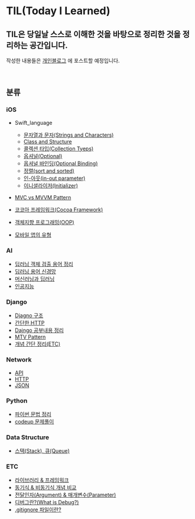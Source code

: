 # TIL(Today I Learned)

## TIL은 당일날 스스로 이해한 것을 바탕으로 정리한 것을 정리하는 공간입니다.

작성한 내용들은 [개인블로그](https://jud00.tistory.com/) 에 포스트할 예정입니다.

<br>

## 분류

### iOS
- Swift_language
    - [문자열과 문자(Strings and Characters)](https://github.com/GwangYong/TIL/blob/master/iOS/Swift_language/%EB%AC%B8%EC%9E%90%EC%97%B4%EA%B3%BC%20%EB%AC%B8%EC%9E%90%20(Strings%20and%20Characters).md)
    - [Class and Structure](https://github.com/GwangYong/TIL/blob/master/iOS/Swift_language/Class%20and%20Structure.md)
    - [콜렉션 타입(Collection Tyeps)](https://github.com/GwangYong/TIL/blob/master/iOS/Swift_language/%EC%BD%9C%EB%A0%89%EC%85%98%20%ED%83%80%EC%9E%85%20(Collection%20Types).md)
    - [옵셔널(Optional)](https://github.com/GwangYong/TIL/blob/master/iOS/Swift_language/Optional.md)
    - [옵셔널 바인딩(Optional Binding)](https://github.com/Gwangyong/TIL/blob/master/iOS/Swift_language/Optional%20Binding.md)
    - [정렬(sort and sorted)](https://github.com/Gwangyong/TIL/blob/master/iOS/Swift_language/%EC%A0%95%EB%A0%AC(sort%20and%20sorted).md)
    - [인-아웃(in-out parameter)](https://github.com/Gwangyong/TIL/blob/master/iOS/Swift_language/inout%20Parameter.md)
    - [이니셜라이저(Initializer)](https://github.com/Gwangyong/TIL/blob/master/iOS/Swift_language/Initializer.md)

- [MVC vs MVVM Pattern](https://github.com/GwangYong/TIL/blob/master/iOS/MVC%20vs%20MVVM%20Pattern.md)
- [코코아 프레임워크(Cocoa Framework)](https://github.com/Gwangyong/TIL/blob/master/iOS/What%20is%20Cocoa%20Framework%3F.md)
- [객체지향 프로그래밍(OOP)](https://github.com/Gwangyong/TIL/blob/master/iOS/%EA%B0%9D%EC%B2%B4%20%EC%A7%80%ED%96%A5%20%ED%94%84%EB%A1%9C%EA%B7%B8%EB%9E%98%EB%B0%8D(OOP).md)
- [모바일 앱의 유형](https://github.com/Gwangyong/TIL/blob/master/iOS/%EB%AA%A8%EB%B0%94%EC%9D%BC%20%EC%95%B1%EC%9D%98%20%EC%9C%A0%ED%98%95.md)

### AI
- [딥러닝 객체 검출 용어 정리](https://github.com/GwangYong/TIL/blob/master/AI/%EB%94%A5%EB%9F%AC%EB%8B%9D%20%EA%B0%9D%EC%B2%B4%20%EA%B2%80%EC%B6%9C%20%EC%9A%A9%EC%96%B4%20%EC%A0%95%EB%A6%AC.md)
- [딥러닝 용어 신경망](https://github.com/GwangYong/TIL/blob/master/AI/%EB%94%A5%EB%9F%AC%EB%8B%9D%20%EC%9A%A9%EC%96%B4%20%EC%8B%A0%EA%B2%BD%EB%A7%9D.md)
- [머신러닝과 딥러닝](https://github.com/GwangYong/TIL/blob/master/AI/%EB%A8%B8%EC%8B%A0%EB%9F%AC%EB%8B%9D%EA%B3%BC%20%EB%94%A5%EB%9F%AC%EB%8B%9D.md)
- [인공지능](https://github.com/GwangYong/TIL/blob/master/AI/%EC%9D%B8%EA%B3%B5%EC%A7%80%EB%8A%A5.md)

### Django
- [Djagno 구조](https://github.com/GwangYong/TIL/blob/master/Django/Django_Directory.md)
- [간단한 HTTP](https://github.com/GwangYong/TIL/blob/master/Django/Django_HTTP.md)
- [Dajngo 공부내용 정리](https://github.com/GwangYong/TIL/blob/master/Django/Django_Study_Alone.md)
- [MTV Pattern](https://github.com/GwangYong/TIL/blob/master/Django/MTV%20Pattern.md)
- [개념 간단 정리(ETC)](https://github.com/GwangYong/TIL/blob/master/Django/ETC.md)

### Network
- [API](https://github.com/GwangYong/TIL/blob/master/Network/API.md)
- [HTTP](https://github.com/GwangYong/TIL/blob/master/Network/HTTP.md)
- [JSON](https://github.com/GwangYong/TIL/blob/master/Network/JSON.md)

### Python
- [파이썬 문법 정리](https://github.com/GwangYong/TIL/blob/master/Python/python_language.md)
- [codeup 문제풀이](https://github.com/GwangYong/TIL/tree/master/Python/codeup)

### Data Structure
- [스택(Stack), 큐(Queue)](https://github.com/Gwangyong/TIL/blob/master/Data%20structure/%EC%8A%A4%ED%83%9D(Stack)%2C%20%ED%81%90(Queue).md)

### ETC
- [라이브러리 & 프레임워크](https://github.com/GwangYong/TIL/blob/master/ETC/Library%20%26%20Framework%20%26%20etc...md)
- [동기식 & 비동기식 개념 비교](https://github.com/Gwangyong/TIL/blob/master/ETC/%EB%8F%99%EA%B8%B0%EC%8B%9D%20%EC%B2%98%EB%A6%AC%20%EB%AA%A8%EB%8D%B8%20%26%20%EB%B9%84%EB%8F%99%EA%B8%B0%EC%8B%9D%20%EC%B2%98%EB%A6%AC%20%EB%AA%A8%EB%8D%B8.md)
- [전달인자(Argument) & 매개변수(Parameter)](https://github.com/Gwangyong/TIL/blob/master/ETC/%EC%A0%84%EB%8B%AC%EC%9D%B8%EC%9E%90(Argument)%EC%99%80%20%EB%A7%A4%EA%B0%9C%EB%B3%80%EC%88%98(Parameter).md)
- [디버그란?(What is Debug?)](https://github.com/Gwangyong/TIL/blob/master/ETC/%EB%94%94%EB%B2%84%EA%B7%B8%EB%9E%80%3F.md)
- [.gitignore 파일이란?](https://github.com/Gwangyong/TIL/blob/master/ETC/.gitignore%20%ED%8C%8C%EC%9D%BC%EC%9D%B4%EB%9E%80%3F.md)